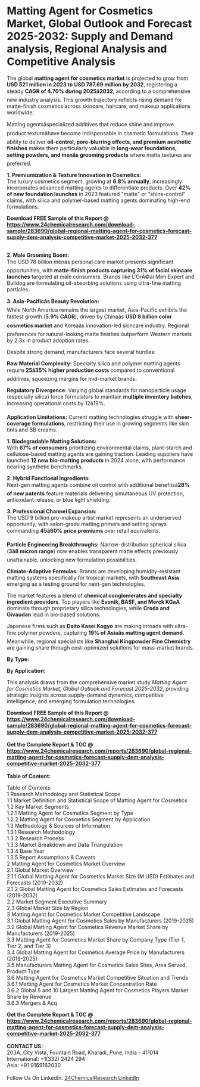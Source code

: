 <h1>Matting Agent for Cosmetics Market, Global Outlook and Forecast 2025-2032: Supply and Demand analysis, Regional Analysis and Competitive Analysis</h1><p>The global <strong>matting agent for cosmetics market</strong> is projected to grow from <strong>USD 521 million in 2023 to USD 787.69 million by 2032</strong>, registering a steady <strong>CAGR of 4.70% during 2025â2032</strong>, according to a comprehensive new industry analysis. This growth trajectory reflects rising demand for matte-finish cosmetics across skincare, haircare, and makeup applications worldwide.</p><p>Matting agentsâspecialized additives that reduce shine and improve product textureâhave become indispensable in cosmetic formulations. Their ability to deliver <strong>oil-control, pore-blurring effects, and premium aesthetic finishes</strong> makes them particularly valuable in <strong>long-wear foundations, setting powders, and menâs grooming products</strong> where matte textures are preferred.</p><p><strong>1. Premiumization &amp; Texture Innovation in Cosmetics:</strong><br>
The luxury cosmetics segment, growing at <strong>6.8% annually</strong>, increasingly incorporates advanced matting agents to differentiate products. Over <strong>42% of new foundation launches</strong> in 2023 featured "matte" or "shine-control" claims, with silica and polymer-based matting agents dominating high-end formulations.</p><div><b>Download FREE Sample of this Report @ 
            <a href="https://www.24chemicalresearch.com/download-sample/283690/global-regional-matting-agent-for-cosmetics-forecast-supply-dem-analysis-competitive-market-2025-2032-377">
            https://www.24chemicalresearch.com/download-sample/283690/global-regional-matting-agent-for-cosmetics-forecast-supply-dem-analysis-competitive-market-2025-2032-377</a></b></div><br><p><strong>2. Male Grooming Boom:</strong><br>
The USD 78 billion menâs personal care market presents significant opportunities, with <strong>matte-finish products capturing 31% of facial skincare launches</strong> targeted at male consumers. Brands like L'OrÃ©al Men Expert and Bulldog are formulating oil-absorbing solutions using ultra-fine matting particles.</p><p><strong>3. Asia-Pacificâs Beauty Revolution:</strong><br>
While North America remains the largest market, Asia-Pacific exhibits the fastest growth (<strong>5.9% CAGR</strong>), driven by Chinaâs <strong>USD 8 billion color cosmetics market</strong> and Koreaâs innovation-led skincare industry. Regional preferences for natural-looking matte finishes outperform Western markets by 2.3x in product adoption rates.</p><p>Despite strong demand, manufacturers face several hurdles:</p><p><strong>Raw Material Complexity:</strong> Specialty silica and polymer matting agents require <strong>25â35% higher production costs</strong> compared to conventional additives, squeezing margins for mid-market brands.</p><p><strong>Regulatory Divergence:</strong> Varying global standards for nanoparticle usage (especially silica) force formulators to maintain <strong>multiple inventory batches</strong>, increasing operational costs by 12â18%.</p><p><strong>Application Limitations:</strong> Current matting technologies struggle with <strong>sheer-coverage formulations</strong>, restricting their use in growing segments like skin tints and BB creams.</p><p><strong>1. Biodegradable Matting Solutions:</strong><br>
With <strong>67% of consumers</strong> prioritizing environmental claims, plant-starch and cellulose-based matting agents are gaining traction. Leading suppliers have launched <strong>12 new bio-matting products</strong> in 2024 alone, with performance nearing synthetic benchmarks.</p><p><strong>2. Hybrid Functional Ingredients:</strong><br>
Next-gen matting agents combine oil control with additional benefitsâ<strong>28% of new patents</strong> feature materials delivering simultaneous UV protection, antioxidant release, or blue light shielding.</p><p><strong>3. Professional Channel Expansion:</strong><br>
The USD 9 billion pro-makeup artist market represents an underserved opportunity, with salon-grade matting primers and setting sprays commanding <strong>45â60% price premiums</strong> over retail equivalents.</p><p><strong>Particle Engineering Breakthroughs:</strong> Narrow-distribution spherical silica (<strong>3â8 micron range</strong>) now enables transparent matte effects previously unattainable, unlocking new formulation possibilities.</p><p><strong>Climate-Adaptive Formulas:</strong> Brands are developing humidity-resistant matting systems specifically for tropical markets, with <strong>Southeast Asia</strong> emerging as a testing ground for next-gen technologies.</p><p>The market features a blend of <strong>chemical conglomerates and specialty ingredient providers</strong>. Top players like <strong>Evonik, BASF, and Merck KGaA</strong> dominate through proprietary silica technologies, while <strong>Croda and Givaudan</strong> lead in bio-based solutions.</p><p>Japanese firms such as <strong>Daito Kasei Kogyo</strong> are making inroads with ultra-fine polymer powders, capturing <strong>19% of Asiaâs matting agent demand</strong>. Meanwhile, regional specialists like <strong>Shanghai Kingpowder Fine Chemistry</strong> are gaining share through cost-optimized solutions for mass-market brands.</p><p><strong>By Type:</strong></p><p><strong>By Application:</strong></p><p>This analysis draws from the comprehensive market study <em>Matting Agent for Cosmetics Market, Global Outlook and Forecast 2025-2032</em>, providing strategic insights across supply-demand dynamics, competitive intelligence, and emerging formulation technologies.</p><div><b>Download FREE Sample of this Report @ 
            <a href="https://www.24chemicalresearch.com/download-sample/283690/global-regional-matting-agent-for-cosmetics-forecast-supply-dem-analysis-competitive-market-2025-2032-377">
            https://www.24chemicalresearch.com/download-sample/283690/global-regional-matting-agent-for-cosmetics-forecast-supply-dem-analysis-competitive-market-2025-2032-377</a></b></div><br><div><b>Get the Complete Report & TOC @ 
            <a href="https://www.24chemicalresearch.com/reports/283690/global-regional-matting-agent-for-cosmetics-forecast-supply-dem-analysis-competitive-market-2025-2032-377">
            https://www.24chemicalresearch.com/reports/283690/global-regional-matting-agent-for-cosmetics-forecast-supply-dem-analysis-competitive-market-2025-2032-377</a></b></div><br>
            <b>Table of Content:</b><p>Table of Contents<br />
1 Research Methodology and Statistical Scope<br />
1.1 Market Definition and Statistical Scope of Matting Agent for Cosmetics<br />
1.2 Key Market Segments<br />
1.2.1 Matting Agent for Cosmetics Segment by Type<br />
1.2.2 Matting Agent for Cosmetics Segment by Application<br />
1.3 Methodology & Sources of Information<br />
1.3.1 Research Methodology<br />
1.3.2 Research Process<br />
1.3.3 Market Breakdown and Data Triangulation<br />
1.3.4 Base Year<br />
1.3.5 Report Assumptions & Caveats<br />
2 Matting Agent for Cosmetics Market Overview<br />
2.1 Global Market Overview<br />
2.1.1 Global Matting Agent for Cosmetics Market Size (M USD) Estimates and Forecasts (2019-2032)<br />
2.1.2 Global Matting Agent for Cosmetics Sales Estimates and Forecasts (2019-2032)<br />
2.2 Market Segment Executive Summary<br />
2.3 Global Market Size by Region<br />
3 Matting Agent for Cosmetics Market Competitive Landscape<br />
3.1 Global Matting Agent for Cosmetics Sales by Manufacturers (2019-2025)<br />
3.2 Global Matting Agent for Cosmetics Revenue Market Share by Manufacturers (2019-2025)<br />
3.3 Matting Agent for Cosmetics Market Share by Company Type (Tier 1, Tier 2, and Tier 3)<br />
3.4 Global Matting Agent for Cosmetics Average Price by Manufacturers (2019-2025)<br />
3.5 Manufacturers Matting Agent for Cosmetics Sales Sites, Area Served, Product Type<br />
3.6 Matting Agent for Cosmetics Market Competitive Situation and Trends<br />
3.6.1 Matting Agent for Cosmetics Market Concentration Rate<br />
3.6.2 Global 5 and 10 Largest Matting Agent for Cosmetics Players Market Share by Revenue<br />
3.6.3 Mergers & Acq</p><div><b>Get the Complete Report & TOC @ 
            <a href="https://www.24chemicalresearch.com/reports/283690/global-regional-matting-agent-for-cosmetics-forecast-supply-dem-analysis-competitive-market-2025-2032-377">
            https://www.24chemicalresearch.com/reports/283690/global-regional-matting-agent-for-cosmetics-forecast-supply-dem-analysis-competitive-market-2025-2032-377</a></b></div><br><b>CONTACT US:</b><br>
            203A, City Vista, Fountain Road, Kharadi, Pune, India - 411014<br>
            International: +1(332) 2424 294<br>
            Asia: +91 9169162030 <br><br>
            Follow Us On LinkedIn: <a href="https://www.linkedin.com/company/24chemicalresearch/">24ChemicalResearch LinkedIn</a>